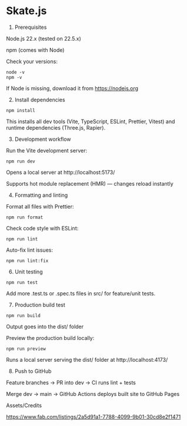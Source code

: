 # Skate.js

1. Prerequisites

Node.js 22.x (tested on 22.5.x)

npm (comes with Node)

Check your versions:

```
node -v
npm -v
```

If Node is missing, download it from https://nodejs.org

2. Install dependencies

```
npm install
```

This installs all dev tools (Vite, TypeScript, ESLint, Prettier, Vitest) and runtime dependencies (Three.js, Rapier).

3. Development workflow

Run the Vite development server:

```
npm run dev
```

Opens a local server at http://localhost:5173/

Supports hot module replacement (HMR) — changes reload instantly

4. Formatting and linting

Format all files with Prettier:

```
npm run format
```

Check code style with ESLint:

```
npm run lint
```

Auto-fix lint issues:

```
npm run lint:fix
```

6. Unit testing

```
npm run test
```

Add more .test.ts or .spec.ts files in src/ for feature/unit tests.

7. Production build test

```
npm run build
```

Output goes into the dist/ folder

Preview the production build locally:

```
npm run preview
```

Runs a local server serving the dist/ folder at http://localhost:4173/

8. Push to GitHub

Feature branches → PR into dev → CI runs lint + tests

Merge dev → main → GitHub Actions deploys built site to GitHub Pages

Assets/Credits

https://www.fab.com/listings/2a5d91a1-7788-4099-9b01-30cd8e2f1471
